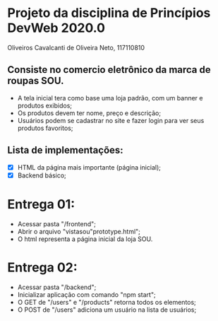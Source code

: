 # Projeto da disciplina de Princípios DevWeb 2020.0
Oliveiros Cavalcanti de Oliveira Neto, 117110810

## Consiste no comercio eletrônico da marca de roupas SOU.
- A tela inicial tera como base uma loja padrão, com um banner e produtos exibidos;
- Os produtos devem ter nome, preço e descrição;
- Usuários podem se cadastrar no site e fazer login para ver seus produtos favoritos;

## Lista de implementações:

- [x] HTML da página mais importante (página inicial);
- [x] Backend básico;

# Entrega 01:
- Acessar pasta "/frontend";
- Abrir o arquivo "vistasou"prototype.html";
- O html representa a página inicial da loja SOU.

# Entrega 02:
- Acessar pasta "/backend";
- Inicializar aplicação com comando "npm start";
- O GET de "/users" e "/products" retorna todos os elementos;
- O POST de "/users" adiciona um usuário na lista de usuários;
